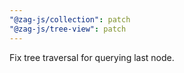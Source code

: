 ```yaml
---
"@zag-js/collection": patch
"@zag-js/tree-view": patch
---
```


Fix tree traversal for querying last node.
